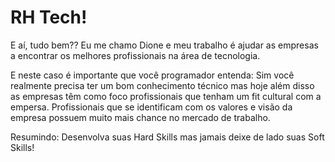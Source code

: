 # RH Tech!

E aí, tudo bem?? Eu me chamo Dione e meu trabalho é ajudar as empresas a encontrar os melhores profissionais na área de tecnologia.

E neste caso é importante que você programador entenda: Sim você realmente precisa ter um bom conhecimento técnico mas hoje além disso as empresas têm como foco profissionais que tenham um fit cultural com a empersa. Profissionais que se identificam com os valores e visão da empresa possuem muito mais chance no mercado de trabalho. 

Resumindo: Desenvolva suas Hard Skills mas jamais deixe de lado suas Soft Skills!
